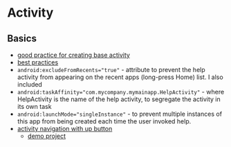 # Activity

Basics
------

* [good practice for creating base activity](https://medium.com/@sandeeptengale/writing-good-baseactivity-class-for-android-activity-100636c81011)
* [best practices](https://medium.com/fueled-engineering/activity-fragment-purge-and-restore-best-practices-68ed15aa64c8)
* `android:excludeFromRecents="true"` - attribute to prevent the help activity from appearing on the recent apps (long-press Home) list. I also included
* `android:taskAffinity="com.mycompany.mymainapp.HelpActivity"` - where HelpActivity is the name of the help activity, to segregate the activity in its own task
* `android:launchMode="singleInstance"` - to prevent multiple instances of this app from being created each time the user invoked help.
* [activity navigation with up button](https://getaround.tech/android-parent-navigation/)
  * [demo project](https://github.com/drivy/blog-android-parent-navigation)
